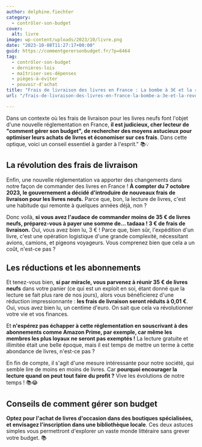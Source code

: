 ```yaml
---
author: delphine.fiechter
category:
  - contrôler-son-budget
cover:
  alt: livre
image: wp-content/uploads/2023/10/livre.png
date: "2023-10-08T11:27:17+00:00"
guid: https://commentgerersonbudget.fr/?p=6464
tag:
  - contrôler-son-budget
  - dernières-lois
  - maîtriser-ses-dépenses
  - pièges-à-éviter
  - pouvoir-d'achat
title: "Frais de livraison des livres en France : La bombe à 3€ et la révolution à 0,01€ ! \U0001F4DA\U0001F4A3"
url: "/frais-de-livraison-des-livres-en-france-la-bombe-a-3e-et-la-revolution-a-001e-\U0001F4DA\U0001F4A3/"

---
```

Dans un contexte où les frais de livraison pour les livres neufs font l'objet d'une nouvelle réglementation en France, **il est judicieux, cher lecteur de "comment gérer son budget", de rechercher des moyens astucieux pour optimiser leurs achats de livres et économiser sur ces frais**. Dans cette optique, voici un conseil essentiel à garder à l'esprit." 📚💡

## La révolution des frais de livraison

Enfin, une nouvelle réglementation va apporter des changements dans notre façon de commander des livres en France ! **À compter du 7 octobre 2023, le gouvernement a décidé d'introduire de nouveaux frais de livraison pour les livres neufs.** Parce que, bon, la lecture de livres, c'est une habitude qui remonte à quelques années déjà, non ?

Donc voilà, **si vous avez l'audace de commander moins de 35 € de livres neufs, préparez-vous à payer une somme de... tadaaa ! 3 € de frais de livraison.** Oui, vous avez bien lu, 3 € ! Parce que, bien sûr, l'expédition d'un livre, c'est une opération logistique d'une grande complexité, nécessitant avions, camions, et pigeons voyageurs. Vous comprenez bien que cela a un coût, n'est-ce pas ?

## Les réductions et les abonnements

Et tenez-vous bien, **si par miracle, vous parvenez à réunir 35 € de livres neufs** dans votre panier (ce qui est un exploit en soi, étant donné que la lecture se fait plus rare de nos jours), alors vous bénéficierez d'une réduction impressionnante : **les frais de livraison seront réduits à 0,01 €**. Oui, vous avez bien lu, un centime d'euro. On sait que cela va révolutionner votre vie et vos finances.

Et **n'espérez pas échapper à cette réglementation en souscrivant à des abonnements comme Amazon Prime, par exemple, car même les membres les plus loyaux ne seront pas exemptés !** La lecture gratuite et illimitée était une belle époque, mais il est temps de mettre un terme à cette abondance de livres, n'est-ce pas ?

En fin de compte, il s'agit d'une mesure intéressante pour notre société, qui semble lire de moins en moins de livres. Car **pourquoi encourager la lecture quand on peut tout faire** **du profit ?** Vive les évolutions de notre temps ! 📚😂

## Conseils de comment gérer son budget

**Optez pour l'achat de livres d'occasion dans des boutiques spécialisées, et envisagez l'inscription dans une bibliothèque locale**. Ces deux astuces simples vous permettront d'explorer un vaste monde littéraire sans grever votre budget. 📚
